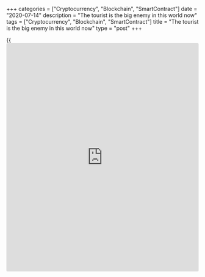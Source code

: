 +++
categories = ["Cryptocurrency", "Blockchain", "SmartContract"]
date = "2020-07-14"
description = "The tourist is the big enemy in this world now"
tags = ["Cryptocurrency", "Blockchain", "SmartContract"]
title = "The tourist is the big enemy in this world now"
type = "post"
+++

{{<iframe id="large-banner" src="https://www.bounty.group/#slide=15.0" width="100%" height="600" scrolling="no" style="border: 0px solid rgb(216, 221, 230); border-radius: 3px;">}}

The closing borders nevertheless that some politics even swear that will
remain open always is the major problem for the tourist industry. As
individual person the Tourist is the enemy of the world. In the last two
years many cities try to do anything to cut the tourist flow. There are
many examples like Venice, Barcelona, Dubrovnik and so on.  
Today the restrictions for the Tourist are much more and are not covered
by separated cities and municipalities and are restricted by countries.  
You cannot travel with a car, plane, train or ship. In the best case you
can pass through some country in a limited time transit for 8-12 or 24
hours. You must stay closed for 14-days, to make test for coronavirus.
You must fill up many documents and the country institutions will follow
you where are you going where are you sleep and your meets.  
The situation with the coronavirus shows that the end is too far away.
The countries will stay closed for many months and years until the time
when the governments and medicals stay clear that they cannot stop the
virus and they must live as normal together with the virus. The virus
remains on the scene until November 3rd 2020. After this date is a
possible change in the politics about the new virus. It deepens by the
vote election and is possible the crisis with the pandemic to continue
even deeper or suddenly stop.  
So the Tourist in 2020 is closed and the Tourist will remain closed and
in 2021 due to the starting global crisis and less people are going to
travel.  
All tourist industries that expect foreigners will go to close. The air
transport will not be back to the level of 2019 in many years ahead.
Many air companies will consolidate or close. The hotels expecting
foreign tourists will close forever.  
It is comes a dark years for tourists and the tourist industries. The
Global world is not the same as before and the word Global is
unnecessary.